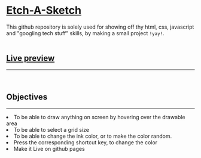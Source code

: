 # <a href="https://www.theodinproject.com/paths/foundations/courses/foundations/lessons/etch-a-sketch-project">Etch-A-Sketch</a>

This github repository is solely used for showing off thy html, css, javascript and "googling tech stuff" skills, by making a small project `!yay!`.
<br>
<br>
## <a href="https://proankush.github.io/etch-a-sketch/"><strong>  Live preview</strong> </a>
<hr>
<br>

## <b>Objectives</b><br>
<hr>
<li>To be able to draw anything on screen by hovering over the drawable area</li>
<li>To be able to select a grid size </li>
<li>To be able to change the ink color, or to make the color random.</li>
<li>Press the corresponding shortcut key, to change the color</li>
<li>Make it Live on github pages</li>


